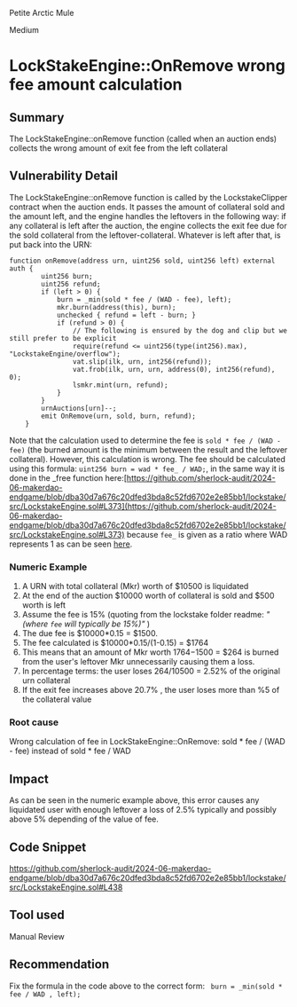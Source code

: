 Petite Arctic Mule

Medium

# LockStakeEngine::OnRemove wrong fee amount calculation

## Summary
The LockStakeEngine::onRemove function (called when an auction ends) collects the wrong amount of exit fee from the left collateral

## Vulnerability Detail
The LockStakeEngine::onRemove function is called by the LockstakeClipper contract when the auction ends. It passes the amount of collateral sold and the amount left, and the engine handles the leftovers in the following way: if any collateral is left after the auction, the engine collects the exit fee due for the sold collateral from the leftover-collateral. Whatever is left after that, is put back into the URN:

```solidity
function onRemove(address urn, uint256 sold, uint256 left) external auth {
        uint256 burn;
        uint256 refund;
        if (left > 0) {
            burn = _min(sold * fee / (WAD - fee), left);
            mkr.burn(address(this), burn);
            unchecked { refund = left - burn; }
            if (refund > 0) {
                // The following is ensured by the dog and clip but we still prefer to be explicit
                require(refund <= uint256(type(int256).max), "LockstakeEngine/overflow");
                vat.slip(ilk, urn, int256(refund));
                vat.frob(ilk, urn, urn, address(0), int256(refund), 0);
                lsmkr.mint(urn, refund);
            }
        }
        urnAuctions[urn]--;
        emit OnRemove(urn, sold, burn, refund);
    }
```

Note that the calculation used to determine the fee is `sold * fee / (WAD - fee)` (the burned amount is the minimum between the result and the leftover collateral). However, this calculation is wrong. The fee should be calculated using this formula: `uint256 burn = wad * fee_ / WAD;`, in the same way it is done in the _free function here:[https://github.com/sherlock-audit/2024-06-makerdao-endgame/blob/dba30d7a676c20dfed3bda8c52fd6702e2e85bb1/lockstake/src/LockstakeEngine.sol#L373](https://github.com/sherlock-audit/2024-06-makerdao-endgame/blob/dba30d7a676c20dfed3bda8c52fd6702e2e85bb1/lockstake/src/LockstakeEngine.sol#L373) because `fee_` is given as a ratio where WAD represents 1 as can be seen [here](https://github.com/sherlock-audit/2024-06-makerdao-endgame/blob/dba30d7a676c20dfed3bda8c52fd6702e2e85bb1/lockstake/src/LockstakeEngine.sol#L140).

### Numeric Example

1. A URN with total collateral (Mkr) worth of $10500 is liquidated
2. At the end of the auction $10000 worth of collateral is sold and $500 worth is left
3. Assume the fee is 15% (quoting from the lockstake folder readme: *"(where `fee` will typically be 15%)"* )
4. The due fee is $10000*0.15 = $1500.
5. The fee calculated is $10000*0.15/(1-0.15) = $1764 
6. This means that an amount of Mkr worth $1764-$1500 = $264 is burned from the user's leftover Mkr unnecessarily causing them a loss.
7. In percentage terms: the user loses 264/10500 = 2.52% of the original urn collateral
8. If the exit fee increases above 20.7% , the user loses more than %5 of the collateral value

### Root cause
Wrong calculation of fee in LockStakeEngine::OnRemove: sold * fee / (WAD - fee) instead of sold * fee / WAD 


## Impact

As can be seen in the numeric example above, this error causes any liquidated user with enough leftover a loss of 2.5% typically and possibly above 5% depending of the value of fee.

## Code Snippet
https://github.com/sherlock-audit/2024-06-makerdao-endgame/blob/dba30d7a676c20dfed3bda8c52fd6702e2e85bb1/lockstake/src/LockstakeEngine.sol#L438

## Tool used

Manual Review

## Recommendation
Fix the formula in the code above to the correct form: ` burn = _min(sold * fee / WAD , left);`